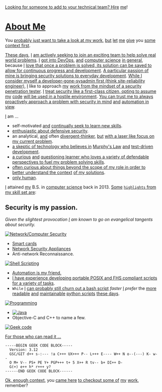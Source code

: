 [Looking for someone to add to your technical team? Hire][hire] [me][]!

# [About Me][me] #
You [probably just want to take a look at my work][Repositories], [but][] [let](http://www.catb.org/jargon/html/L/let-the-smoke-out.html) [me][me] [give][here] you [some context first][here].

[These days][], [I][me] [am actively seeking to join an exciting team to help solve real world problems][hire]. [I][me] [got into DevOps](https://en.wikipedia.org/wiki/DevOps), [and][] [computer science][] [in general][generalization], because [I][me] [love that once a problem is solved, its solution can be saved to allow for continuous progress and development][why computer science]. [A particular passion of mine is bringing security solutions to everyday development][chroot]. [While I consider myself  a developer-gone-sysadmin first (think site-reliability engineer)][SRE], [I][me] like to approach [my][me] [work from the mindset of a security penetration tester][blue-team]. [I][me] [treat security like a first-class citizen, opting to assume][chroot] [my][me] [code][Repositories] [will be used in a hostile environment][chroot]. [You can trust me to always proactively approach a problem with security in mind][blue-team] [and][] [automation in view][Sod's Law].

[I][me] am ...
 - self-motivated [and][] [continually seek to learn new skills][pulse].
 - [enthusiastic about defensive security][defensive security].
 - an analytical, [and][] often [divergent-thinker][], [but][] [with a laser like focus on my current problem][hire].
 - [a skeptic of technology who believes in][Sod's Law] [Murphy's Law][] [and][] [test-driven development][test-driven].
 - [a curious][google] [and][] [questioning learner who loves a variety of defendable perspectives to fuel my problem solving skills][ted].
 - [often curious about things beyond the scope of my role in order to better understand the context][status page] [of my solutions][Repositories].
 - [only human][layer 8].

[I][me] attained [my][me] B.S. in [computer science][] back in 2013.
[Some](https://www.wordnik.com/words/some) [`highlights` from my skill set are][hire]:

## Security is my passion. ##
_Given the slightest provocation [I][me] am known to go on evangelical tangents about security._

[![Network/Computer Security](https://img.shields.io/badge/Network%20Computer-Security-yellow.svg)](https://www.github.com/reactive-firewall/Pocket-PiAP)
 - [Smart cards][smart cards]
 - [Network Security Appliances](https://duckduckgo.com/?q=Network+Security+Appliances)
 - Anti-network Reconnaissance.

[![Shell Scripting](https://img.shields.io/badge/Shell-Scripting-blue.svg)][bash]
 - [Automation is my friend.][test-driven]
 - [I have experience developing portable POSIX and FHS compliant scripts][bash] [for a variety of tasks][tasks].
 - `While` [I][me] [can probably still churn out a bash script][bash] _faster_ [I][me] _prefer_ the [more][less] [readable][PEP20] [and][] [maintainable][] [python scripts][python] [these days][].

[![Programming](https://img.shields.io/badge/Programming--green.svg)](https://www.github.com/reactive-firewall/python-repo)
 - [![Java](https://img.shields.io/badge/Java-orange.svg)](https://www.github.com/reactive-firewall/java-repo)
 - Objective-C and C++ to name a few.
 
[![Geek code](https://img.shields.io/badge/Geek-code-white.svg)](https://en.wikipedia.org/wiki/Geek_Code#cite_note-4)

[For those who can read it ...][geek_code]

```
-----BEGIN GEEK CODE BLOCK-----
  Version: 3.12
  GSC/GIT d++ s-:--- !a C+++ UX+++ P-- L+++ E---- W++ N o--(---) K- w--
  O M+ V-- PS+ PE Y+ PGP+++ t+ 5 X++ R tv-- b+ DI++ D-
  G(+) e++ h* r+++ y?
------END GEEK CODE BLOCK------
```

[Ok, enough context][here], you [came here][here] [to checkout some of][Repositories] [my][me] [work][Repositories], remember?


[Website]: https://sites.google.com/site/poetryinthecode/about "My Website"
[status page]: https://sites.google.com/site/poetryinthecode/toolbox/status "Status Page"
[hire]: https://www.linkedin.com/in/kwalls "hire"
[me]: https://www.github.com/reactive-firewall "me"
[tasks]: https://www.github.com/reactive-firewall?tab=repositories "tasks"
[test-driven]: https://travis-ci.org/reactive-firewall "Test-Driven"
[defensive security]: https://en.wikipedia.org/wiki/Blue_team_(computer_security) "Defensive Security"
[Repositories]: https://github.com/reactive-firewall?tab=repositories "Repositories"
[PEP20]: https://www.python.org/dev/peps/pep-0020/ "PEP-20"
[maintainable]: https://codeclimate.com/github/reactive-firewall/python-repo/trends/churn "Maintainable"
[bash]: https://www.github.com/reactive-firewall/bash-repo "Bash"
[python]: https://www.github.com/reactive-firewall/python-repo "Python"
[Pocket PiAP]: https://www.github.com/reactive-firewall/Pocket-PiAP "Pocket PiAP"
[php]: https://www.github.com/reactive-firewall/PiAP-Webroot "PHP"
[java]: https://www.github.com/reactive-firewall/java-repo "Java"
[readable-code-paper]: https://lingpipe-blog.com/2009/10/15/the-futility-of-commenting-code/ "The futility of commenting code"
[divergent-thinker]: https://www.cleverism.com/idea-generation-divergent-vs-convergent-thinking/ "Divergent thinker"
[Murphy's Law]: https://en.wikipedia.org/wiki/Murphy%27s_law "Murphy's Law"
[Sod's Law]: https://en.wikipedia.org/wiki/Sod%27s_law "Sod's Law"
[layer 8]: https://en.wikipedia.org/wiki/Layer_8 "Layer 8"
[Computer Science]: https://en.wikiquote.org/wiki/Computer_science "Computer Science"
[here]: https://www.github.com/reactive-firewall/resume "here"
[geek_code]: https://en.wikipedia.org/wiki/Geek_Code#cite_note-4 "Geek Code"
[less]: https://en.wikipedia.org/wiki/Less_(Unix) "Less is More"
[these days]: https://github.com/reactive-firewall?tab=overview&from=2017-09-0 "these days"
[google]: http://www.justfuckinggoogleit.com/
[generalization]: https://en.wikipedia.org/wiki/Inheritance_(object-oriented_programming) "generalization"
[and]: https://en.wikipedia.org/wiki/Logical_conjunction "Conjunction"
[but]: https://www.wordnik.com/words/but "but"
[ted]: https://www.ted.com/ "TED"
[why computer science]: http://bigthink.com/think-tank/big-idea-technology-grows-exponentially "Why Computer Science"
[chroot]: https://sites.google.com/site/poetryinthecode/blog/creating-a-basic-chroot-jail "chroot jail"
[smart cards]: https://sites.google.com/site/poetryinthecode/blog/20160725 "chroot jail"
[SRE]: https://landing.google.com/sre/interview/ben-treynor.html "site-reliability engineer"
[blue-team]: https://duckduckgo.com/?q=red-blue-purple-teams&ia=web "blue Team"
[pulse]: https://github.com/reactive-firewall/Pocket-PiAP/pulse/monthly "pulse"
